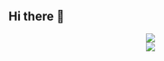 ## Hi there 👋
<!--关注量等信息统计-->
<div align="center"> <img src="https://github-readme-stats.vercel.app/api?username=BreakingY&show_icons=true&theme=tokyonight" /> </div>
<!--使用语言统计-->
<div align="center"> <img src="https://github-readme-stats.vercel.app/api/top-langs/?username=BreakingY" /> </div>

<!--
**BreakingY/BreakingY** is a ✨ _special_ ✨ repository because its `README.md` (this file) appears on your GitHub profile.

Here are some ideas to get you started:

- 🔭 I’m currently working on ...
- 🌱 I’m currently learning ...
- 👯 I’m looking to collaborate on ...
- 🤔 I’m looking for help with ...
- 💬 Ask me about ...
- 📫 How to reach me: ...
- 😄 Pronouns: ...
- ⚡ Fun fact: ...
-->
